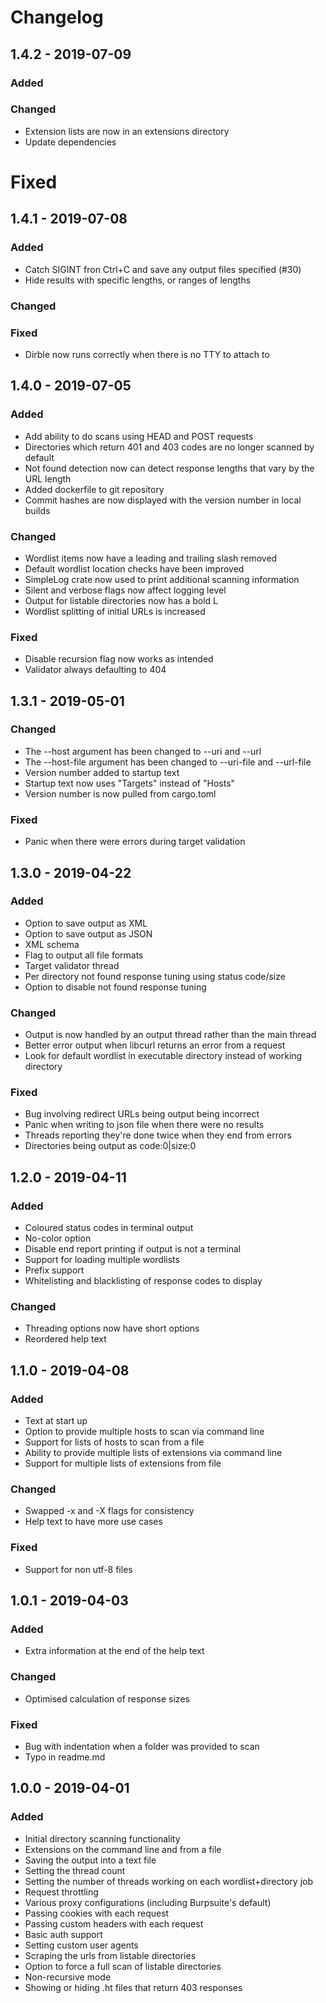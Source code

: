 # Changelog

## 1.4.2 - 2019-07-09

### Added

### Changed
* Extension lists are now in an extensions directory
* Update dependencies

# Fixed

## 1.4.1 - 2019-07-08

### Added
* Catch SIGINT fron Ctrl+C and save any output files specified (#30)
* Hide results with specific lengths, or ranges of lengths

### Changed

### Fixed
* Dirble now runs correctly when there is no TTY to attach to

## 1.4.0 - 2019-07-05

### Added
* Add ability to do scans using HEAD and POST requests
* Directories which return 401 and 403 codes are no longer scanned by default
* Not found detection now can detect response lengths that vary by the URL length
* Added dockerfile to git repository
* Commit hashes are now displayed with the version number in local builds

### Changed
* Wordlist items now have a leading and trailing slash removed
* Default wordlist location checks have been improved
* SimpleLog crate now used to print additional scanning information
* Silent and verbose flags now affect logging level
* Output for listable directories now has a bold L
* Wordlist splitting of initial URLs is increased

### Fixed
* Disable recursion flag now works as intended
* Validator always defaulting to 404

## 1.3.1 - 2019-05-01

### Changed
* The --host argument has been changed to --uri and --url
* The --host-file argument has been changed to --uri-file and --url-file
* Version number added to startup text
* Startup text now uses "Targets" instead of "Hosts"
* Version number is now pulled from cargo.toml

### Fixed
* Panic when there were errors during target validation

## 1.3.0 - 2019-04-22

### Added
* Option to save output as XML
* Option to save output as JSON
* XML schema
* Flag to output all file formats
* Target validator thread
* Per directory not found response tuning using status code/size
* Option to disable not found response tuning

### Changed
* Output is now handled by an output thread rather than the main thread
* Better error output when libcurl returns an error from a request
* Look for default wordlist in executable directory instead of working directory

### Fixed
* Bug involving redirect URLs being output being incorrect
* Panic when writing to json file when there were no results
* Threads reporting they're done twice when they end from errors
* Directories being output as code:0|size:0


## 1.2.0 - 2019-04-11

### Added
* Coloured status codes in terminal output
* No-color option
* Disable end report printing if output is not a terminal
* Support for loading multiple wordlists
* Prefix support
* Whitelisting and blacklisting of response codes to display

### Changed
* Threading options now have short options
* Reordered help text


## 1.1.0 - 2019-04-08

### Added
* Text at start up
* Option to provide multiple hosts to scan via command line
* Support for lists of hosts to scan from a file
* Ability to provide multiple lists of extensions via command line
* Support for multiple lists of extensions from file

### Changed
* Swapped -x and -X flags for consistency
* Help text to have more use cases

### Fixed
* Support for non utf-8 files

## 1.0.1 - 2019-04-03

### Added
* Extra information at the end of the help text

### Changed
* Optimised calculation of response sizes

### Fixed
* Bug with indentation when a folder was provided to scan
* Typo in readme.md


## 1.0.0 - 2019-04-01

### Added
* Initial directory scanning functionality
* Extensions on the command line and from a file
* Saving the output into a text file
* Setting the thread count
* Setting the number of threads working on each wordlist+directory job
* Request throttling
* Various proxy configurations (including Burpsuite's default)
* Passing cookies with each request
* Passing custom headers with each request
* Basic auth support
* Setting custom user agents
* Scraping the urls from listable directories
* Option to force a full scan of listable directories
* Non-recursive mode
* Showing or hiding .ht files that return 403 responses
